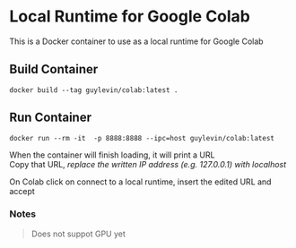 # Local Runtime for Google Colab

This is a Docker container to use as a local runtime for Google Colab


## Build Container
`docker build --tag guylevin/colab:latest .`


## Run Container
`docker run --rm -it  -p 8888:8888 --ipc=host guylevin/colab:latest`


When the container will finish loading, it will print a URL  
Copy that URL, *replace the written IP address (e.g. 127.0.0.1) with localhost*

On Colab click on connect to a local runtime, insert the edited URL and accept

### Notes

>Does not suppot GPU yet
